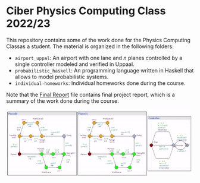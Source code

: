 # Ciber Physics Computing Class 2022/23

This repository contains some of the work done for the Physics Computing Classas a student. The material is organized in the following folders:

- `airport_uppal`: An airport with one lane and $n$ planes controlled by a single controller modeled and verified in Uppaal.
- `probabilistic_haskell`: An programming language written in Haskell that allows to model probabilistic systems.
- `individual-homeworks`: Individual homeworks done during the course.

Note that the [Final Report](final_report.pdf) file contains final project report, which is a summary of the work done during the course.

<center>
<img src="airport_uppal/demo.gif" label="Airport demo" caption="Airport demo"/>
</center>